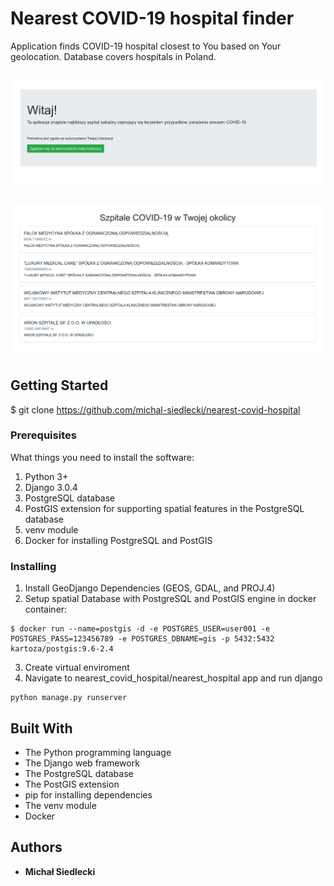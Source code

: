 # Nearest COVID-19 hospital finder

Application finds COVID-19 hospital closest to You based on Your geolocation. Database covers hospitals in Poland.

![sample](/img/ex1.jpg)
---------------
![sample](/img/ex2.jpg)

## Getting Started

$ git clone https://github.com/michal-siedlecki/nearest-covid-hospital

### Prerequisites

What things you need to install the software:

1. Python 3+
2. Django 3.0.4
3. PostgreSQL database
4. PostGIS extension for supporting spatial features in the PostgreSQL database
5. venv module
6. Docker for installing PostgreSQL and PostGIS

### Installing

1. Install GeoDjango Dependencies (GEOS, GDAL, and PROJ.4)
2. Setup spatial Database with PostgreSQL and PostGIS engine in docker container: 
```
$ docker run --name=postgis -d -e POSTGRES_USER=user001 -e POSTGRES_PASS=123456789 -e POSTGRES_DBNAME=gis -p 5432:5432 kartoza/postgis:9.6-2.4
```
3. Create virtual enviroment
4. Navigate to nearest_covid_hospital/nearest_hospital app and run django
```
python manage.py runserver
```

## Built With

* The Python programming language
* The Django web framework
* The PostgreSQL database
* The PostGIS extension
* pip for installing dependencies
* The venv module
* Docker

## Authors

* **Michał Siedlecki**
